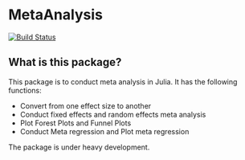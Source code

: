 # MetaAnalysis

[![Build Status](https://github.com/arinbasu/MetaAnalysis.jl/actions/workflows/CI.yml/badge.svg?branch=main)](https://github.com/arinbasu/MetaAnalysis.jl/actions/workflows/CI.yml?query=branch%3Amain)

## What is this package?
This package is to conduct meta analysis in Julia.
It has the following functions:

* Convert from one effect size to another
* Conduct fixed effects and random effects meta analysis
* Plot Forest Plots and Funnel Plots
* Conduct Meta regression and Plot meta regression

The package is under heavy development. 
